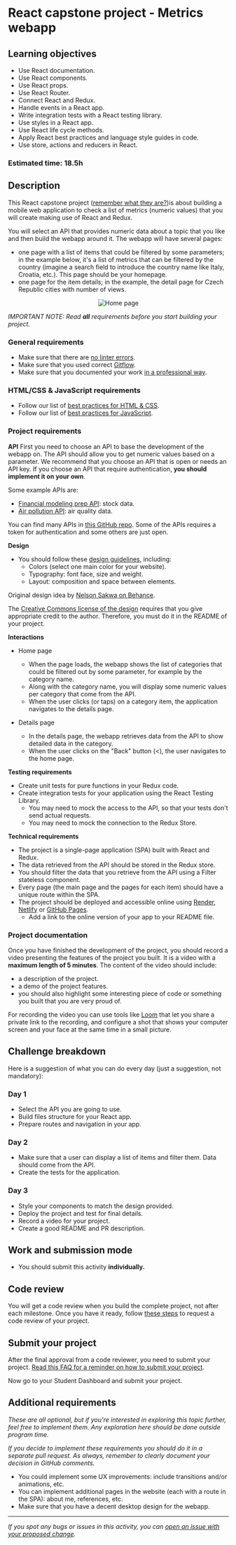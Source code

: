 # React capstone project - Metrics webapp

## Learning objectives

- Use React documentation.
- Use React components.
- Use React props.
- Use React Router.
- Connect React and Redux.
- Handle events in a React app.
- Write integration tests with a React testing library.
- Use styles in a React app.
- Use React life cycle methods.
- Apply React best practices and language style guides in code.
- Use store, actions and reducers in React.

### Estimated time: 18.5h

## Description

This React capstone project ([remember what they are?](https://github.com/microverseinc/curriculum-html-css/blob/main/articles/capstone_intro.md))is about building a mobile web application to check a list of metrics (numeric values) that you will create making use of React and Redux. 

You will select an API that provides numeric data about a topic that you like and then build the webapp around it. The webapp will have several pages:
- one page with a list of items that could be filtered by some parameters; in the example below, it's a list of metrics that can be filtered by the country (imagine a search field to introduce the country name like Italy, Croatia, etc.). This page should be your homepage.
- one page for the item details; in the example, the detail page for Czech Republic cities with number of views.

<p align="center">
  <img src="./images/metrics_app.png" alt="Home page" />
</p>

*IMPORTANT NOTE: Read **all** requirements before you start building your project.*

### General requirements

- Make sure that there are [no linter errors](https://github.com/microverseinc/linters-config).
- Make sure that you used correct [Gitflow](https://github.com/microverseinc/curriculum-transversal-skills/blob/main/git-github/articles/gitflow.md).
- Make sure that you documented your work [in a professional way](https://github.com/microverseinc/curriculum-transversal-skills/blob/main/documentation/articles/professional_repo_rules.md).

### HTML/CSS & JavaScript requirements

- Follow our list of [best practices for HTML & CSS](https://github.com/microverseinc/curriculum-html-css/blob/main/articles/html_css_best_practices.md).
- Follow our list of [best practices for JavaScript](https://github.com/microverseinc/curriculum-html-css/blob/main/articles/javascript_best_practices.md).

### Project requirements

**API**
First you need to choose an API to base the development of the webapp on. The API should allow you to get numeric values based on a parameter. We recommend that you choose an API that is open or needs an API key. If you choose an API that require authentication, **you should implement it on your own**. 

  Some example APIs are:
  - [Financial modeling prep API](https://financialmodelingprep.com/developer/docs/): stock data.
  - [Air pollution API](https://openweathermap.org/api/air-pollution): air quality data.

  You can find many APIs in [this GitHub repo](https://github.com/public-apis/public-apis). Some of the APIs requires a token for authentication and some others are just open.

**Design**
- You should follow these [design guidelines](https://www.behance.net/gallery/31579789/Ballhead-App-(Free-PSDs)), including:
  - Colors (select one main color for your website).
  - Typography: font face, size and weight.
  - Layout: composition and space between elements.

Original design idea by [Nelson Sakwa on Behance](https://www.behance.net/sakwadesignstudio).

The [Creative Commons license of the design](https://creativecommons.org/licenses/by-nc/4.0/) requires that you give appropriate credit to the author. Therefore, you must do it in the README of your project.

**Interactions**
- Home page
  - When the page loads, the webapp shows the list of categories that could be filtered out by some parameter, for example by the category name.
  - Along with the category name, you will display some numeric values per category that come from the API.
  - When the user clicks (or taps) on a category item, the application navigates to the details page.

- Details page
  - In the details page, the webapp retrieves data from the API to show detailed data in the category.
  - When the user clicks on the "Back" button (<), the user navigates to the home page.

**Testing requirements**
- Create unit tests for pure functions in your Redux code.
- Create integration tests for your application using the React Testing Library.
  - You may need to mock the access to the API, so that your tests don't send actual requests.
  - You may need to mock the connection to the Redux Store.

**Technical requirements**

- The project is a single-page application (SPA) built with React and Redux.
- The data retrieved from the API should be stored in the Redux store.
- You should filter the data that you retrieve from the API using a Filter stateless component.
- Every page (the main page and the pages for each item) should have a unique route within the SPA.
- The project should be deployed and accessible online using [Render](https://render.com), [Netlify](https://www.netlify.com/) or [GitHub Pages](https://pages.github.com/).
  - Add a link to the online version of your app to your README file.

### Project documentation

Once you have finished the development of the project, you should record a video presenting the features of the project you built. It is a video with a **maximum length of 5 minutes**. The content of the video should include:

- a description of the project.
- a demo of the project features.
- you should also highlight some interesting piece of code or something you built that you are very proud of.

For recording the video you can use tools like [Loom](https://www.loom.com/) that let you share a private link to the recording, and configure a shot that shows your computer screen and your face at the same time in a small picture.

## Challenge breakdown

Here is a suggestion of what you can do every day (just a suggestion, not mandatory):

### Day 1
- Select the API you are going to use. 
- Build files structure for your React app. 
- Prepare routes and navigation in your app.

### Day 2

- Make sure that a user can display a list of items and filter them. Data should come from the API.
- Create the tests for the application.

### Day 3

- Style your components to match the design provided.
- Deploy the project and test for final details.
- Record a video for your project.
- Create a good README and PR description.


## Work and submission mode

- You should submit this activity **individually.**

## Code review

You will get a code review when you build the complete project, not after each milestone. Once you have it ready, follow [these steps](https://github.com/microverseinc/curriculum-transversal-skills/blob/main/code-review/articles/how_to_ask_for_a_code_review.md) to request a code review of your project.

## Submit your project

After the final approval from a code reviewer, you need to submit your project.
[Read this FAQ for a reminder on how to submit your project](https://microverse.zendesk.com/hc/en-us/articles/360061344234).

Now go to your Student Dashboard and submit your project.

## Additional requirements

*These are all optional, but if you're interested in exploring this topic further, feel free to implement them. Any exploration here should be done outside program time.*

*If you decide to implement these requirements you should do it in a separate pull request. As always, remember to clearly document your decision in GitHub comments.*

- You could implement some UX improvements: include transitions and/or animations, etc.
- You can implement additional pages in the website (each with a route in the SPA): about me, references, etc.
- Make sure that you have a decent desktop design for the webapp.

------

_If you spot any bugs or issues in this activity, you can [open an issue with your proposed change](https://github.com/microverseinc/curriculum-transversal-skills/blob/main/git-github/articles/open_issue.md)._
